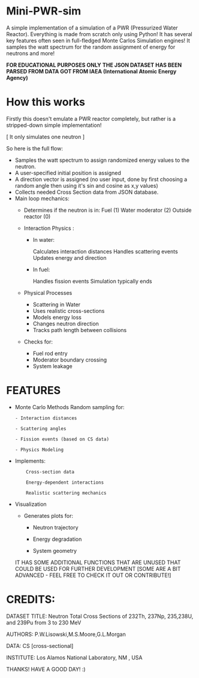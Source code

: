 # Mini-PWR-sim
A simple implementation of a simulation of a PWR (Pressurized Water Reactor). Everything is made from scratch only using Python! It has several key features often seen in full-fledged Monte Carlos Simulation engines! It samples the watt spectrum for the random assignment of energy for neutrons and more!

**FOR EDUCATIONAL PURPOSES ONLY**
**THE JSON DATASET HAS BEEN PARSED FROM DATA GOT FROM IAEA (International Atomic Energy Agency)**

# **How this works**
Firstly this doesn't emulate a PWR reactor completely, but rather is a stripped-down simple implementation!

[ It only simulates one neutron ]

So here is the full flow:

* Samples the watt spectrum to assign randomized energy values to the neutron.
* A user-specified initial position is assigned
* A direction vector is assigned (no user input, done by first choosing a random angle then using it's sin and cosine as x,y values)
* Collects needed Cross Section data from JSON database.
* Main loop mechanics:
  * Determines if the neutron is in:
      Fuel (1)
      Water moderator (2)
      Outside reactor (0)
  * Interaction Physics : 

      - In water:
    
        Calculates interaction distances
        Handles scattering events
        Updates energy and direction
      - In fuel:
        
        Handles fission events
        Simulation typically ends
  * Physical Processes
      - Scattering in Water
      - Uses realistic cross-sections
      - Models energy loss
      - Changes neutron direction
      - Tracks path length between collisions

  * Checks for:
      - Fuel rod entry
      - Moderator boundary crossing
      - System leakage

# FEATURES

- Monte Carlo Methods
    Random sampling for:
  
      - Interaction distances
  
      - Scattering angles
  
      - Fission events (based on CS data)
  
      - Physics Modeling
  
- Implements:
  
          Cross-section data
  
          Energy-dependent interactions
  
          Realistic scattering mechanics
  
- Visualization
  
    - Generates plots for:

        - Neutron trajectory
      
        - Energy degradation
  
        - System geometry
     
  IT HAS SOME ADDITIONAL FUNCTIONS THAT ARE UNUSED THAT COULD BE USED FOR FURTHER DEVELOPMENT [SOME ARE A BIT ADVANCED - FEEL FREE TO CHECK IT OUT OR CONTRIBUTE!]
# CREDITS:

DATASET TITLE: Neutron Total Cross Sections of 232Th, 237Np, 235,238U,
and 239Pu from 3 to 230 MeV

AUTHORS: P.W.Lisowski,M.S.Moore,G.L.Morgan

DATA: CS [cross-sectional]

INSTITUTE: 	Los Alamos National Laboratory, NM , USA

  THANKS! HAVE A GOOD DAY! :)
